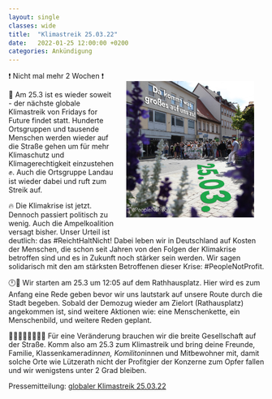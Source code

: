 ```yaml
---
layout: single
classes: wide
title:  "Klimastreik 25.03.22"
date:   2022-01-25 12:00:00 +0200
categories: Ankündigung
---
```


<img src="https://github.com/fridaysforfuture-landau-pfalz/fridaysforfuture-landau-pfalz.github.io/blob/main/assets/Demos/GK%2025.03.22/SharePic%20GK%2025.3..png?raw=true" alt="SharePic Klimastreik 25.3" style="float:right;" hspace=20 vspace=20 height="50%" width="50%">

❗ Nicht mal mehr 2 Wochen ❗ 

📢 Am 25.3 ist es wieder soweit - der nächste globale Klimastreik von Fridays for Future findet statt. Hunderte Ortsgruppen und tausende Menschen werden wieder auf die Straße gehen um für mehr Klimaschutz und Klimagerechtigkeit einzustehen ✊. Auch die Ortsgruppe Landau ist wieder dabei und ruft zum Streik auf.  
 
🔥 Die Klimakrise ist jetzt. Dennoch passiert politisch zu wenig. Auch die Ampelkoalition versagt bisher. Unser Urteil ist deutlich: das #ReichtHaltNicht! Dabei leben wir in Deutschland auf Kosten der Menschen, die schon seit Jahren von den Folgen der Klimakrise betroffen sind und es in Zukunft noch stärker sein werden. Wir sagen solidarisch mit den am stärksten Betroffenen dieser Krise: #PeopleNotProfit.  
 
🕛📌 Wir starten am 25.3 um 12:05 auf dem Rathhausplatz. Hier wird es zum Anfang eine Rede geben bevor wir uns lautstark auf unsere Route durch die Stadt begeben. Sobald der Demozug wieder am Zielort (Rathausplatz) angekommen ist, sind weitere Aktionen wie: eine Menschenkette, ein Menschenbild, und weitere Reden geplant.  

👨‍👩‍👧‍👦👨‍👩‍👧‍👦 Für eine Veränderung brauchen wir die breite Gesellschaft auf der Straße. Komm also am 25.3 zum Klimastreik und bring deine Freunde, Familie, Klassenkamerad*innen, Komiliton*innen und Mitbewohner mit, damit solche Orte wie Lützerath nicht der Profitgier der Konzerne zum Opfer fallen und wir wenigstens unter 2 Grad bleiben. <br>

<p></p>

Pressemitteilung: <a href="assets/Demos/GK 25.03.22/Pressemitteilung Ankündigung Globaler Klimastreik 25.3.pdf" target="_blank" >globaler Klimastreik 25.03.22</a>
